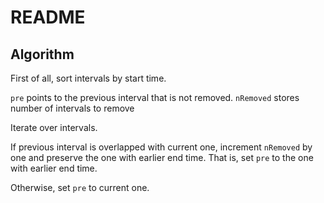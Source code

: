 # README

## Algorithm

First of all, sort intervals by start time.

`pre` points to the previous interval that is not removed.
`nRemoved` stores number of intervals to remove

Iterate over intervals.

If previous interval is overlapped with current one, increment `nRemoved` by one and preserve the one with earlier end time. That is, set `pre` to the one with earlier end time.

Otherwise, set `pre` to current one.
